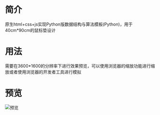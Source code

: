 # 简介
原生html+css+js实现Python版数据结构与算法模板(Python)，用于40cm*90cm的鼠标垫设计

# 用法
需要在3600*1600的分辨率下进行效果预览，可以使用浏览器的缩放功能进行缩放或者使用浏览器的开发者工具进行模拟

# 预览
![预览](https://img.ziuch.top/i/2023/08/28/code_last.png)